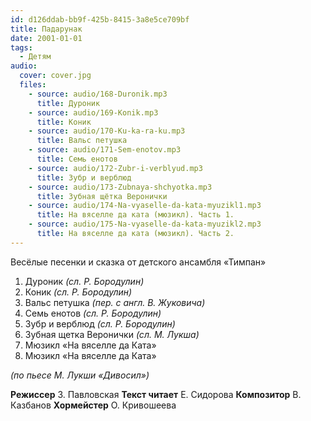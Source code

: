 ```yaml
---
id: d126ddab-bb9f-425b-8415-3a8e5ce709bf
title: Падарунак
date: 2001-01-01
tags:
  - Детям
audio:
  cover: cover.jpg
  files:
    - source: audio/168-Duronik.mp3
      title: Дуроник
    - source: audio/169-Konik.mp3
      title: Коник
    - source: audio/170-Ku-ka-ra-ku.mp3
      title: Вальс петушка
    - source: audio/171-Sem-enotov.mp3
      title: Семь енотов
    - source: audio/172-Zubr-i-verblyud.mp3
      title: Зубр и верблюд
    - source: audio/173-Zubnaya-shchyotka.mp3
      title: Зубная щётка Веронички
    - source: audio/174-Na-vyaselle-da-kata-myuzikl1.mp3
      title: На вяселле да ката (мюзикл). Часть 1.
    - source: audio/175-Na-vyaselle-da-kata-myuzikl2.mp3
      title: На вяселле да ката (мюзикл). Часть 2.
---
```


Весёлые песенки и сказка от детского ансамбля «Тимпан»

1. Дуроник _(сл. Р. Бородулин)_
2. Коник _(сл. Р. Бородулин)_
3. Вальс петушка _(пер. с англ. В. Жуковича)_
4. Семь енотов _(сл. Р. Бородулин)_
5. Зубр и верблюд _(сл. Р. Бородулин)_
6. Зубная щетка Веронички _(сл. М. Лукша)_
7. Мюзикл «На вяселле да Ката»
8. Мюзикл «На вяселле да Ката»

_(по пьесе М. Лукши «Дивосил»)_

**Режиссер** З. Павловская
**Текст читает** Е. Сидорова
**Композитор** В. Казбанов
**Хормейстер** О. Кривошеева